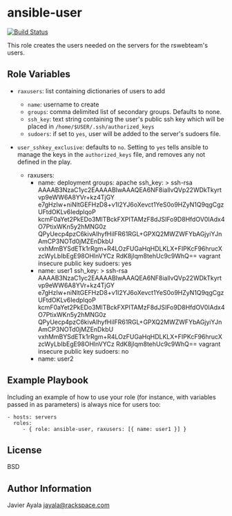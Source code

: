 ansible-user
=========

[![Build Status](https://jenkins-dev.rakr.net/buildStatus/icon?job=Javier_Test/ansible-user)](https://jenkins-dev.rakr.net/job/Javier_Test/job/ansible-user/)

This role creates the users needed on the servers for the rswebteam's users.

Role Variables
--------------

- ```raxusers```: list containing dictionaries of users to add
  - ```name```: username to create
  - ```groups```: comma delimited list of secondary groups. Defaults to none.
  - ```ssh_key```: text string containing the user's public ssh key which will be placed in ```/home/$USER/.ssh/authorized_keys```
  - ```sudoers```: if set to ```yes```, user will be added to the server's sudoers file.
- ```user_sshkey_exclusive```: defaults to ```no```. Setting to ```yes``` tells ansible to manage the keys in the ```authorized_keys``` file, and removes any not defined in the play.


    - raxusers:
      - name: deployment
        groups: apache
        ssh_key: >
          ssh-rsa AAAAB3NzaC1yc2EAAAABIwAAAQEA6NF8iallvQVp22WDkTkyrtvp9eWW6A8YVr+kz4TjGY
          e7gHzIw+niNltGEFHzD8+v1I2YJ6oXevct1YeS0o9HZyN1Q9qgCgzUFtdOKLv6IedplqoP
          kcmF0aYet2PkEDo3MlTBckFXPITAMzF8dJSIFo9D8HfdOV0IAdx4O7PtixWKn5y2hMNG0z
          QPyUecp4pzC6kivAIhyfHilFR61RGL+GPXQ2MWZWFYbAGjyiYJnAmCP3NOTd0jMZEnDkbU
          vxhMmBYSdETk1rRgm+R4LOzFUGaHqHDLKLX+FIPKcF96hrucXzcWyLbIbEgE98OHlnVYCz
          RdK8jlqm8tehUc9c9WhQ== vagrant insecure public key
        sudoers: yes
      - name: user1
        ssh_key: >
          ssh-rsa AAAAB3NzaC1yc2EAAAABIwAAAQEA6NF8iallvQVp22WDkTkyrtvp9eWW6A8YVr+kz4TjGY
          e7gHzIw+niNltGEFHzD8+v1I2YJ6oXevct1YeS0o9HZyN1Q9qgCgzUFtdOKLv6IedplqoP
          kcmF0aYet2PkEDo3MlTBckFXPITAMzF8dJSIFo9D8HfdOV0IAdx4O7PtixWKn5y2hMNG0z
          QPyUecp4pzC6kivAIhyfHilFR61RGL+GPXQ2MWZWFYbAGjyiYJnAmCP3NOTd0jMZEnDkbU
          vxhMmBYSdETk1rRgm+R4LOzFUGaHqHDLKLX+FIPKcF96hrucXzcWyLbIbEgE98OHlnVYCz
          RdK8jlqm8tehUc9c9WhQ== vagrant insecure public key
        sudoers: no
      - name: user2

Example Playbook
----------------

Including an example of how to use your role (for instance, with variables passed in as parameters) is always nice for users too:

    - hosts: servers
      roles:
         - { role: ansible-user, raxusers: [{ name: user1 }] }

License
-------

BSD

Author Information
------------------

Javier Ayala
[jayala@rackspace.com](jayala@rackspace.com)
